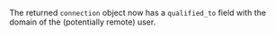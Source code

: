 The returned `connection` object now has a `qualified_to` field with the domain of the (potentially remote) user.
